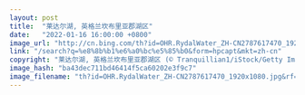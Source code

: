```yaml
---
layout: post
title:  "莱达尔湖, 英格兰坎布里亚郡湖区"
date:   "2022-01-16 16:00:00 +0800"
image_url: "http://cn.bing.com/th?id=OHR.RydalWater_ZH-CN2787617470_1920x1080.jpg&rf=LaDigue_1920x1080.jpg&pid=hp"
link: "/search?q=%e8%8b%b1%e6%a0%bc%e5%85%b0&form=hpcapt&mkt=zh-cn"
copyright: "莱达尔湖, 英格兰坎布里亚郡湖区 (© Tranquillian1/iStock/Getty Images Plus)"
image_hash: "ba43dec711bd46414f5ca60202e3f9c7"
image_filename: "th?id=OHR.RydalWater_ZH-CN2787617470_1920x1080.jpg&rf=LaDigue_1920x1080.jpg&pid=hp"
---
```

